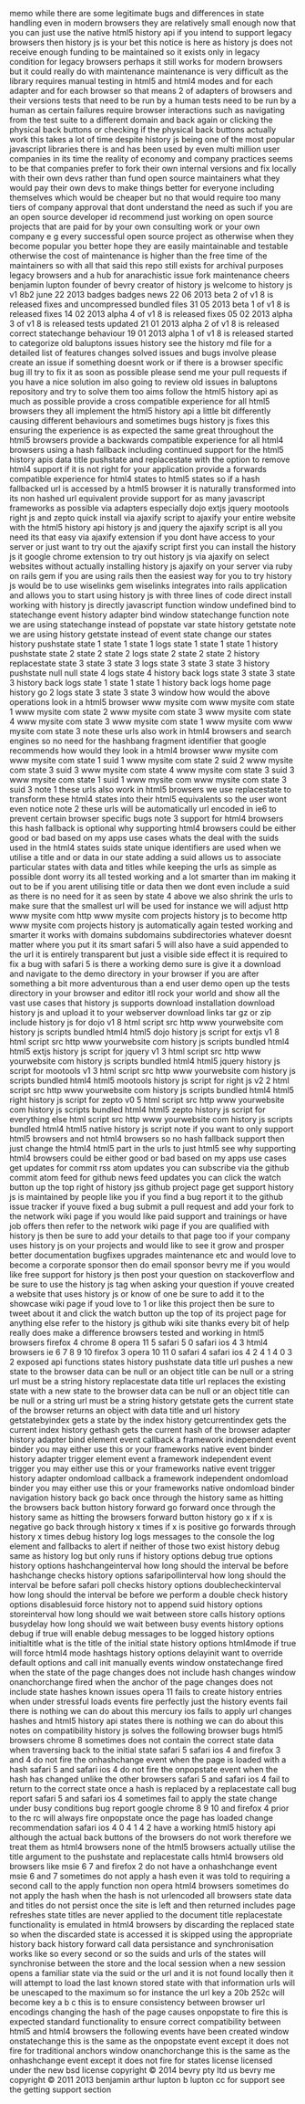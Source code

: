memo while there are some legitimate bugs and differences in state handling even in modern browsers they are relatively small enough now that you can just use the native html5 history api if you intend to support legacy browsers then history js is your bet this notice is here as history js does not receive enough funding to be maintained so it exists only in legacy condition for legacy browsers perhaps it still works for modern browsers but it could really do with maintenance maintenance is very difficult as the library requires manual testing in html5 and html4 modes and for each adapter and for each browser so that means 2 of adapters of browsers and their versions tests that need to be run by a human tests need to be run by a human as certain failures require browser interactions such as navigating from the test suite to a different domain and back again or clicking the physical back buttons or checking if the physical back buttons actually work this takes a lot of time despite history js being one of the most popular javascript libraries there is and has been used by even multi million user companies in its time the reality of economy and company practices seems to be that companies prefer to fork their own internal versions and fix locally with their own devs rather than fund open source maintainers what they would pay their own devs to make things better for everyone including themselves which would be cheaper but no that would require too many tiers of company approval that dont understand the need as such if you are an open source developer id recommend just working on open source projects that are paid for by your own consulting work or your own company e g every successful open source project as otherwise when they become popular you better hope they are easily maintainable and testable otherwise the cost of maintenance is higher than the free time of the maintainers so with all that said this repo still exists for archival purposes legacy browsers and a hub for anarachistic issue fork maintenance cheers benjamin lupton founder of bevry creator of history js welcome to history js v1 8b2 june 22 2013 badges badges news 22 06 2013 beta 2 of v1 8 is released fixes and uncompressed bundled files 31 05 2013 beta 1 of v1 8 is released fixes 14 02 2013 alpha 4 of v1 8 is released fixes 05 02 2013 alpha 3 of v1 8 is released tests updated 21 01 2013 alpha 2 of v1 8 is released correct statechange behaviour 19 01 2013 alpha 1 of v1 8 is released started to categorize old baluptons issues history see the history md file for a detailed list of features changes solved issues and bugs involve please create an issue if something doesnt work or if there is a browser specific bug ill try to fix it as soon as possible please send me your pull requests if you have a nice solution im also going to review old issues in baluptons repository and try to solve them too aims follow the html5 history api as much as possible provide a cross compatible experience for all html5 browsers they all implement the html5 history api a little bit differently causing different behaviours and sometimes bugs history js fixes this ensuring the experience is as expected the same great throughout the html5 browsers provide a backwards compatible experience for all html4 browsers using a hash fallback including continued support for the html5 history apis data title pushstate and replacestate with the option to remove html4 support if it is not right for your application provide a forwards compatible experience for html4 states to html5 states so if a hash fallbacked url is accessed by a html5 browser it is naturally transformed into its non hashed url equivalent provide support for as many javascript frameworks as possible via adapters especially dojo extjs jquery mootools right js and zepto quick install via ajaxify script to ajaxify your entire website with the html5 history api history js and jquery the ajaxify script is all you need its that easy via ajaxify extension if you dont have access to your server or just want to try out the ajaxify script first you can install the history js it google chrome extension to try out history js via ajaxify on select websites without actually installing history js ajaxify on your server via ruby on rails gem if you are using rails then the easiest way for you to try history js would be to use wiselinks gem wiselinks integrates into rails application and allows you to start using history js with three lines of code direct install working with history js directly javascript function window undefined bind to statechange event history adapter bind window statechange function note we are using statechange instead of popstate var state history getstate note we are using history getstate instead of event state change our states history pushstate state 1 state 1 state 1 logs state 1 state 1 state 1 history pushstate state 2 state 2 state 2 logs state 2 state 2 state 2 history replacestate state 3 state 3 state 3 logs state 3 state 3 state 3 history pushstate null null state 4 logs state 4 history back logs state 3 state 3 state 3 history back logs state 1 state 1 state 1 history back logs home page history go 2 logs state 3 state 3 state 3 window how would the above operations look in a html5 browser www mysite com www mysite com state 1 www mysite com state 2 www mysite com state 3 www mysite com state 4 www mysite com state 3 www mysite com state 1 www mysite com www mysite com state 3 note these urls also work in html4 browsers and search engines so no need for the hashbang fragment identifier that google recommends how would they look in a html4 browser www mysite com www mysite com state 1 suid 1 www mysite com state 2 suid 2 www mysite com state 3 suid 3 www mysite com state 4 www mysite com state 3 suid 3 www mysite com state 1 suid 1 www mysite com www mysite com state 3 suid 3 note 1 these urls also work in html5 browsers we use replacestate to transform these html4 states into their html5 equivalents so the user wont even notice note 2 these urls will be automatically url encoded in ie6 to prevent certain browser specific bugs note 3 support for html4 browsers this hash fallback is optional why supporting html4 browsers could be either good or bad based on my apps use cases whats the deal with the suids used in the html4 states suids state unique identifiers are used when we utilise a title and or data in our state adding a suid allows us to associate particular states with data and titles while keeping the urls as simple as possible dont worry its all tested working and a lot smarter than im making it out to be if you arent utilising title or data then we dont even include a suid as there is no need for it as seen by state 4 above we also shrink the urls to make sure that the smallest url will be used for instance we will adjust http www mysite com http www mysite com projects history js to become http www mysite com projects history js automatically again tested working and smarter it works with domains subdomains subdirectories whatever doesnt matter where you put it its smart safari 5 will also have a suid appended to the url it is entirely transparent but just a visible side effect it is required to fix a bug with safari 5 is there a working demo sure is give it a download and navigate to the demo directory in your browser if you are after something a bit more adventurous than a end user demo open up the tests directory in your browser and editor itll rock your world and show all the vast use cases that history js supports download installation download history js and upload it to your webserver download links tar gz or zip include history js for dojo v1 8 html script src http www yourwebsite com history js scripts bundled html4 html5 dojo history js script for extjs v1 8 html script src http www yourwebsite com history js scripts bundled html4 html5 extjs history js script for jquery v1 3 html script src http www yourwebsite com history js scripts bundled html4 html5 jquery history js script for mootools v1 3 html script src http www yourwebsite com history js scripts bundled html4 html5 mootools history js script for right js v2 2 html script src http www yourwebsite com history js scripts bundled html4 html5 right history js script for zepto v0 5 html script src http www yourwebsite com history js scripts bundled html4 html5 zepto history js script for everything else html script src http www yourwebsite com history js scripts bundled html4 html5 native history js script note if you want to only support html5 browsers and not html4 browsers so no hash fallback support then just change the html4 html5 part in the urls to just html5 see why supporting html4 browsers could be either good or bad based on my apps use cases get updates for commit rss atom updates you can subscribe via the github commit atom feed for github news feed updates you can click the watch button up the top right of history jss github project page get support history js is maintained by people like you if you find a bug report it to the github issue tracker if youve fixed a bug submit a pull request and add your fork to the network wiki page if you would like paid support and trainings or have job offers then refer to the network wiki page if you are qualified with history js then be sure to add your details to that page too if your company uses history js on your projects and would like to see it grow and prosper better documentation bugfixes upgrades maintenance etc and would love to become a corporate sponsor then do email sponsor bevry me if you would like free support for history js then post your question on stackoverflow and be sure to use the history js tag when asking your question if youve created a website that uses history js or know of one be sure to add it to the showcase wiki page if youd love to 1 or like this project then be sure to tweet about it and click the watch button up the top of its project page for anything else refer to the history js github wiki site thanks every bit of help really does make a difference browsers tested and working in html5 browsers firefox 4 chrome 8 opera 11 5 safari 5 0 safari ios 4 3 html4 browsers ie 6 7 8 9 10 firefox 3 opera 10 11 0 safari 4 safari ios 4 2 4 1 4 0 3 2 exposed api functions states history pushstate data title url pushes a new state to the browser data can be null or an object title can be null or a string url must be a string history replacestate data title url replaces the existing state with a new state to the browser data can be null or an object title can be null or a string url must be a string history getstate gets the current state of the browser returns an object with data title and url history getstatebyindex gets a state by the index history getcurrentindex gets the current index history gethash gets the current hash of the browser adapter history adapter bind element event callback a framework independent event binder you may either use this or your frameworks native event binder history adapter trigger element event a framework independent event trigger you may either use this or your frameworks native event trigger history adapter ondomload callback a framework independent ondomload binder you may either use this or your frameworks native ondomload binder navigation history back go back once through the history same as hitting the browsers back button history forward go forward once through the history same as hitting the browsers forward button history go x if x is negative go back through history x times if x is positive go forwards through history x times debug history log logs messages to the console the log element and fallbacks to alert if neither of those two exist history debug same as history log but only runs if history options debug true options history options hashchangeinterval how long should the interval be before hashchange checks history options safaripollinterval how long should the interval be before safari poll checks history options doublecheckinterval how long should the interval be before we perform a double check history options disablesuid force history not to append suid history options storeinterval how long should we wait between store calls history options busydelay how long should we wait between busy events history options debug if true will enable debug messages to be logged history options initialtitle what is the title of the initial state history options html4mode if true will force html4 mode hashtags history options delayinit want to override default options and call init manually events window onstatechange fired when the state of the page changes does not include hash changes window onanchorchange fired when the anchor of the page changes does not include state hashes known issues opera 11 fails to create history entries when under stressful loads events fire perfectly just the history events fail there is nothing we can do about this mercury ios fails to apply url changes hashes and html5 history api states there is nothing we can do about this notes on compatibility history js solves the following browser bugs html5 browsers chrome 8 sometimes does not contain the correct state data when traversing back to the initial state safari 5 safari ios 4 and firefox 3 and 4 do not fire the onhashchange event when the page is loaded with a hash safari 5 and safari ios 4 do not fire the onpopstate event when the hash has changed unlike the other browsers safari 5 and safari ios 4 fail to return to the correct state once a hash is replaced by a replacestate call bug report safari 5 and safari ios 4 sometimes fail to apply the state change under busy conditions bug report google chrome 8 9 10 and firefox 4 prior to the rc will always fire onpopstate once the page has loaded change recommendation safari ios 4 0 4 1 4 2 have a working html5 history api although the actual back buttons of the browsers do not work therefore we treat them as html4 browsers none of the html5 browsers actually utilise the title argument to the pushstate and replacestate calls html4 browsers old browsers like msie 6 7 and firefox 2 do not have a onhashchange event msie 6 and 7 sometimes do not apply a hash even it was told to requiring a second call to the apply function non opera html4 browsers sometimes do not apply the hash when the hash is not urlencoded all browsers state data and titles do not persist once the site is left and then returned includes page refreshes state titles are never applied to the document title replacestate functionality is emulated in html4 browsers by discarding the replaced state so when the discarded state is accessed it is skipped using the appropriate history back history forward call data persistance and synchronisation works like so every second or so the suids and urls of the states will synchronise between the store and the local session when a new session opens a familiar state via the suid or the url and it is not found locally then it will attempt to load the last known stored state with that information urls will be unescaped to the maximum so for instance the url key a 20b 252c will become key a b c this is to ensure consistency between browser url encodings changing the hash of the page causes onpopstate to fire this is expected standard functionality to ensure correct compatibility between html5 and html4 browsers the following events have been created window onstatechange this is the same as the onpopstate event except it does not fire for traditional anchors window onanchorchange this is the same as the onhashchange event except it does not fire for states license licensed under the new bsd license copyright © 2014 bevry pty ltd us bevry me copyright © 2011 2013 benjamin arthur lupton b lupton cc for support see the getting support section
